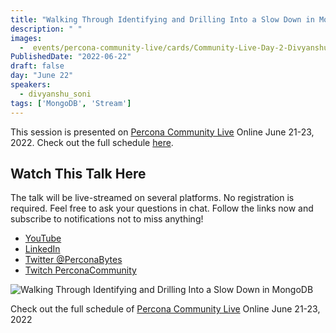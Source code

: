 ```yaml
---
title: "Walking Through Identifying and Drilling Into a Slow Down in MongoDB"
description: " "
images:
  -  events/percona-community-live/cards/Community-Live-Day-2-Divyanshu-Soni.jpg
PublishedDate: "2022-06-22"
draft: false
day: "June 22"
speakers:
  - divyanshu_soni
tags: ['MongoDB', 'Stream']
---
```



This session is presented on [Percona Community Live](/events/percona-community-live-2022/) Online June 21-23, 2022. Check out the full schedule [here](/events/percona-community-live-2022/).

## Watch This Talk Here

The talk will be live-streamed on several platforms. No registration is required. Feel free to ask your questions in chat. Follow the links now and subscribe to notifications not to miss anything!

* [YouTube](https://www.youtube.com/watch?v=i4Sz7R-Rs30)
* [LinkedIn](https://www.linkedin.com/feed/update/urn:li:ugcPost:6940253974163832832/)
* [Twitter @PerconaBytes](https://twitter.com/PerconaBytes)
* [Twitch PerconaCommunity](https://www.twitch.tv/perconacommunity)

![Walking Through Identifying and Drilling Into a Slow Down in MongoDB](events/percona-community-live/cards/Community-Live-Day-2-Divyanshu-Soni.jpg)

Check out the full schedule of [Percona Community Live](/events/percona-community-live-2022/) Online June 21-23, 2022